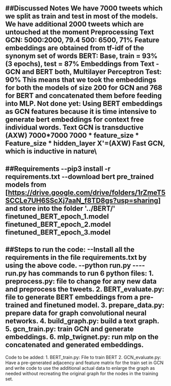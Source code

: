##Discussed Notes
We have 7000 tweets which we split as train and test in most of the models. We have additional 2000 tweets which are untouched at the moment
Preprocessing
Text GCN: 5000:2000, 79.4 
           500: 6500, 71% 
Feature embeddings are obtained from tf-idf of the synonym set of words
BERT: Base, train = 93% (3 epochs), test = 87%
Embeddings from Text - GCN and BERT both, Multilayer Perceptron Test: 90%
	This means that we took the embeddings for both the models of size 200 for GCN and 768 for BERT and concatenated them before feeding into MLP.
Not done yet: Using BERT embeddings as GCN features because it is time intensive to generate bert embeddings for context free individual words.
Text GCN is transductive
(AXW) 7000*7000 7000 * feature_size * Feature_size * hidden_layer
X'=(AXW)
Fast GCN, which is inductive in nature\
--------------------------------------------
##Requirements
--pip3 install -r requirements.txt
--download bert pre_trained models from [https://drive.google.com/drive/folders/1rZmeT5SCCLe7UH6SScXj7aaN_f8TD8gs?usp=sharing] and store into the folder '../BERT/'
	finetuned_BERT_epoch_1.model
	finetuned_BERT_epoch_2.model
	finetuned_BERT_epoch_3.model
--------------------------------------------
##Steps to run the code:
--Install all the requirements in the file requirements.txt by using the above code.
--python run.py
----run.py has commands to run 6 python files:
	1. preprocess.py: file to change for any new data and preprocess the tweets.
	2. BERT_evaluate.py: file to generate BERT embeddings from a pre-trained and finetuned model.
	3. prepare_data.py: prepare data for graph convolutional neural networks.
	4. build_graph.py: build a text graph.
	5. gcn_train.py: train GCN and generate embeddings.
	6. mlp_twignet.py: run mlp on the concatenated and generated embeddings.
--------------------------------------------
Code to be added:
	1. BERT_train.py: File to train BERT
	2. GCN_evaluate.py: Have a pre-generated adjacency and feature matrix for the train set in GCN and write code to use the additional actual data to enlarge the graph as needed without recreating the original graph for the nodes in the training set. 
	
